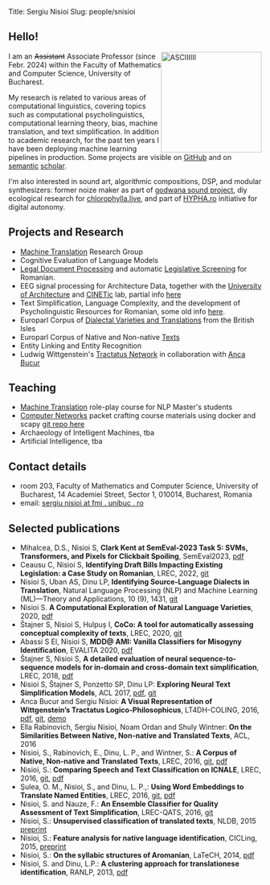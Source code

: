 Title: Sergiu Nisioi 
Slug: people/snisioi

## Hello!

<img src="https://avatars.githubusercontent.com/u/1649296" alt="ASCIIIIII" style="width: 200px;float: right;"/>

I am an <s>Assistant</s> Associate Professor (since Febr. 2024) within the Faculty of Mathematics and Computer Science, University of Bucharest.

My research is related to various areas of computational linguistics, covering topics such as computational psycholinguistics, computational learning theory, bias, machine translation, and text simplification. In addition to academic research, for the past ten years I have been deploying machine learning pipelines in production. Some projects are visible on [GitHub](https://github.com/senisioi) and on [semantic](https://www.semanticscholar.org/author/Sergiu-Nisioi/1983107) [scholar](https://scholar.google.com/citations?user=0bqBJo8AAAAJ).

I'm also interested in sound art, algorithmic compositions, DSP, and modular synthesizers: former noize maker as part of [godwana sound project](https://soundcloud.com/godwana_noise), diy ecological research for [chlorophylla.live](https://chlorophylla.live), and part of [HYPHA.ro](https://hypha.ro/) initiative for digital autonomy.


## Projects and Research
- [Machine Translation](/machine_translation.html) Research Group
- Cognitive Evaluation of Language Models
- [Legal Document Processing](https://pypi.org/project/ro-legal-fl) and automatic [Legislative Screening](https://github.com/scrapperorg/ocr) for Romanian.
- EEG signal processing for Architecture Data, together with the [University of Architecture](https://www.uauim.ro)  and [CINETic](https://cinetic.arts.ro/en/home/) lab, partial info [here](https://ilds.ro/latent-space-curation-through-hybrid-metaheuristics/)
- Text Simplification, Language Complexity, and the development of Psycholinguistic Resources for Romanian, some old info [here](/projects/langtherapy.html).
- Europarl Corpus of [Dialectal Varieties and Translations](https://github.com/senisioi/dialectal_varieties) from the British Isles
- Europarl Corpus of Native and Non-native [Texts](https://github.com/senisioi/enntt-release)
- Entity Linking and Entity Recognition
- Ludwig Wittgenstein's [Tractatus Network](http://tractatus.gitlab.io/) in collaboration with [Anca Bucur](https://ancabucur.net/)


## Teaching
- [Machine Translation](/machine_translation.html) role-play course for NLP Master's students
- [Computer Networks](https://networks.hypha.ro/) packet crafting course materials using docker and scapy [git repo here](https://github.com/senisioi/computer-networks)
- Archaeology of Intelligent Machines, tba
- Artificial Intelligence, tba


## Contact details
- room 203, Faculty of Mathematics and Computer Science, University of Bucharest, 14 Academiei Street, Sector 1, 010014, Bucharest, Romania
- email: [sergiu nisioi at fmi . unibuc . ro](mailto:sergiu.nisioi@fmi.unibuc.ro)



## Selected publications
- Mihalcea, D.S., Nisioi S, **Clark Kent at SemEval-2023 Task 5: SVMs, Transformers, and Pixels for Clickbait Spoiling**, SemEval2023, [pdf](https://aclanthology.org/2023.semeval-1.167.pdf)
- Ceausu C, Nisioi S, **Identifying Draft Bills Impacting Existing Legislation: a Case Study on Romanian**, LREC, 2022, [git](https://github.com/senisioi/rolegal)
- Nisioi S, Uban AS, Dinu LP, **Identifying Source-Language Dialects in Translation**, Natural Language Processing (NLP) and Machine Learning (ML)—Theory and Applications, 10 (9), 1431, [git](https://github.com/senisioi/dialectal_varieties)
- Nisioi S. **A Computational Exploration of Natural Language Varieties**, 2020, [pdf](https://rei.gov.ro/teza-doctorat-document/86113760eeb1b92ed1a-t.teza-de-doctorat-in-format-electronic.pdf)
- Štajner S, Nisioi S, Hulpuș I, **CoCo: A tool for automatically assessing conceptual complexity of texts**, LREC, 2020, [git](https://github.com/ioanahulpus/cocospa/)
- Abassi S El, Nisioi S, **MDD@ AMI: Vanilla Classifiers for Misogyny Identification**, EVALITA 2020, [pdf](http://ceur-ws.org/Vol-2765/paper149.pdf)
- Štajner S, Nisioi S, **A detailed evaluation of neural sequence-to-sequence models for in-domain and cross-domain text simplification**, LREC, 2018, [pdf](https://www.aclweb.org/anthology/L18-1479.pdf)
- Nisioi S, Štajner S, Ponzetto SP, Dinu LP: **Exploring Neural Text Simplification Models**, ACL 2017, [pdf](https://www.aclweb.org/anthology/papers/P/P17/P17-2014/), [git](https://github.com/senisioi/NeuralTextSimplification)
- Anca Bucur and Sergiu Nisioi: **A Visual Representation of Wittgenstein’s Tractatus Logico-Philosophicus**, LT4DH-COLING, 2016, [pdf](https://www.clarin-d.de/images/lt4dh/pdf/LT4DH10.pdf), [git](https://gitlab.com/tractatus/tractatus.gitlab.io), [demo](http://tractatus.gitlab.io/)
- Ella Rabinovich, Sergiu Nisioi, Noam Ordan and Shuly Wintner: **On the Similarities Between Native, Non-native and Translated Texts**, ACL, 2016
- Nisioi, S., Rabinovich, E., Dinu, L. P., and Wintner, S.: **A Corpus of Native, Non-native and Translated Texts**, LREC, 2016, [git](https://github.com/senisioi/enntt-release), [pdf](http://www.lrec-conf.org/proceedings/lrec2016/pdf/902_Paper.pdf)
- Nisioi, S.: **Comparing Speech and Text Classification on ICNALE**, LREC, 2016, [git](https://github.com/senisioi/speech-text-features), [pdf](http://www.lrec-conf.org/proceedings/lrec2016/pdf/1159_Paper.pdf)
- Şulea, O. M., Nisioi, S., and Dinu, L. P.,: **Using Word Embeddings to Translate Named Entities**, LREC, 2016, [git](https://github.com/senisioi/clwe-ner), [pdf](http://www.lrec-conf.org/proceedings/lrec2016/pdf/1167_Paper.pdf)
- Nisioi, S. and Nauze, F.: **An Ensemble Classifier for Quality Assessment of Text Simplification**, LREC-QATS, 2016, [git](https://github.com/senisioi/qats-pso-ensemble) 
- Nisioi, S.: **Unsupervised classification of translated texts**, NLDB, 2015 [preprint](/papers/nisioi15b.pdf)
- Nisioi, S.: **Feature analysis for native language identification**, CICLing, 2015, [preprint](/papers/nisioi15a.pdf)
- Nisioi, S.: **On the syllabic structures of Aromanian**, LaTeCH, 2014, [pdf](https://www.aclweb.org/anthology/W/W14/W14-0616.pdf)
- Nisioi, S. and Dinu, L.P.: **A clustering approach for translationese identification**, RANLP, 2013, [pdf](http://www.aclweb.org/anthology/R13-1070)

